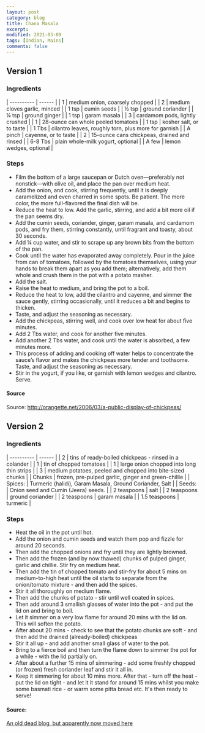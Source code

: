 ```yaml
---
layout: post
category: blog
title: Chana Masala
excerpt:
modified: 2021-03-09
tags: [Indian, Mains]
comments: false
---
```


## Version 1

### Ingredients

| ---------- | ------ |
| 1 | medium onion, coarsely chopped |
| 2 | medium cloves garlic, minced |
| 1 tsp | cumin seeds |
| ½ tsp | ground coriander |
| ¼ tsp | ground ginger |
| 1 tsp | garam masala |
| 3 | cardamom pods, lightly crushed |
| 1 | 28-ounce can whole peeled tomatoes |
| 1 tsp | kosher salt, or to taste |
| 1 Tbs | cilantro leaves, roughly torn, plus more for garnish |
| A pinch | cayenne, or to taste |
| 2 | 15-ounce cans chickpeas, drained and rinsed |
| 6-8 Tbs | plain whole-milk yogurt, optional |
| A few | lemon wedges, optional |

### Steps

- Film the bottom of a large saucepan or Dutch oven—preferably not nonstick—with olive oil, and place the pan over medium heat.
- Add the onion, and cook, stirring frequently, until it is deeply caramelized and even charred in some spots. Be patient. The more color, the more full-flavored the final dish will be.
- Reduce the heat to low. Add the garlic, stirring, and add a bit more oil if the pan seems dry.
- Add the cumin seeds, coriander, ginger, garam masala, and cardamom pods, and fry them, stirring constantly, until fragrant and toasty, about 30 seconds.
- Add ¼ cup water, and stir to scrape up any brown bits from the bottom of the pan.
- Cook until the water has evaporated away completely. Pour in the juice from can of tomatoes, followed by the tomatoes themselves, using your hands to break them apart as you add them; alternatively, add them whole and crush them in the pot with a potato masher.
- Add the salt.
- Raise the heat to medium, and bring the pot to a boil.
- Reduce the heat to low, add the cilantro and cayenne, and simmer the sauce gently, stirring occasionally, until it reduces a bit and begins to thicken.
- Taste, and adjust the seasoning as necessary.
- Add the chickpeas, stirring well, and cook over low heat for about five minutes.
- Add 2 Tbs water, and cook for another five minutes.
- Add another 2 Tbs water, and cook until the water is absorbed, a few minutes more.
- This process of adding and cooking off water helps to concentrate the sauce’s flavor and makes the chickpeas more tender and toothsome. Taste, and adjust the seasoning as necessary.
- Stir in the yogurt, if you like, or garnish with lemon wedges and cilantro. Serve.

#### Source
Source: http://orangette.net/2006/03/a-public-display-of-chickpeas/


## Version 2

### Ingredients

| ---------- | ------ |
| 2 | tins of ready-boiled chickpeas - rinsed in a colander |
| 1 | tin of chopped tomatoes |
| 1 | large onion chopped into long thin strips |
| 3 | medium potatoes, peeled and chopped into bite-sized chunks |
| Chunks | frozen, pre-pulped garlic, ginger and green-chillie |
| Spices: | Turmeric (halidi), Garam Masala, Ground Coriander, Salt |
| Seeds: | Onion seed and Cumin (Jeera) seeds. |
| 2 teaspoons | salt |
| 2 teaspoons | ground coriander |
| 2 teaspoons | garam masala |
| 1.5 teaspoons | turmeric |


### Steps

- Heat the oil in the pot until hot.
- Add the onion and cumin seeds and watch them pop and fizzle for around 20 seconds.
- Then add the chopped onions and fry until they are lightly browned.
- Then add the frozen (and by now thawed) chunks of pulped ginger, garlic and chillie. Stir fry on medium heat.
- Then add the tin of chopped tomato and stir-fry for about 5 mins on medium-to-high heat until the oil starts to separate from the onion/tomato mixture - and then add the spices.
- Stir it all thoroughly on medium flame.
- Then add the chunks of potato - stir until well coated in spices.
- Then add around 3 smallish glasses of water into the pot - and put the lid on and bring to boil.
- Let it simmer on a very low flame for around 20 mins with the lid on. This will soften the potato.
- After about 20 mins - check to see that the potato chunks are soft - and then add the drained (already-boiled) chickpeas
- Stir it all up - and add another small glass of water to the pot.
- Bring to a fierce boil and then turn the flame down to simmer the pot for a while - with the lid partially on.
- After about a further 15 mins of simmering - add some freshly chopped (or frozen) fresh coriander leaf and stir it all in.
- Keep it simmering for about 10 mins more. After that - turn off the heat - put the lid on tight - and let it it stand for around 15 mins whilst you make some basmati rice - or warm some pitta bread etc. It's then ready to serve!

#### Source:
[An old dead blog, but apparently now moved here](https://recipes.fandom.com/wiki/Channa_Masala)
